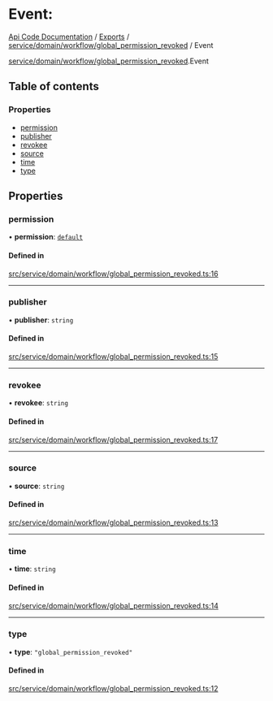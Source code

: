 # Event: 
 
[Api Code Documentation](../README.md) / [Exports](../modules.md) / [service/domain/workflow/global\_permission\_revoked](../modules/service_domain_workflow_global_permission_revoked.md) / Event

[service/domain/workflow/global_permission_revoked](../modules/service_domain_workflow_global_permission_revoked.md).Event

## Table of contents

### Properties

- [permission](service_domain_workflow_global_permission_revoked.Event.md#permission)
- [publisher](service_domain_workflow_global_permission_revoked.Event.md#publisher)
- [revokee](service_domain_workflow_global_permission_revoked.Event.md#revokee)
- [source](service_domain_workflow_global_permission_revoked.Event.md#source)
- [time](service_domain_workflow_global_permission_revoked.Event.md#time)
- [type](service_domain_workflow_global_permission_revoked.Event.md#type)

## Properties

### permission

• **permission**: [`default`](../modules/authz_intents.md#default)

#### Defined in

[src/service/domain/workflow/global_permission_revoked.ts:16](https://github.com/openkfw/TruBudget/blob/f6ee764/api/src/service/domain/workflow/global_permission_revoked.ts#L16)

___

### publisher

• **publisher**: `string`

#### Defined in

[src/service/domain/workflow/global_permission_revoked.ts:15](https://github.com/openkfw/TruBudget/blob/f6ee764/api/src/service/domain/workflow/global_permission_revoked.ts#L15)

___

### revokee

• **revokee**: `string`

#### Defined in

[src/service/domain/workflow/global_permission_revoked.ts:17](https://github.com/openkfw/TruBudget/blob/f6ee764/api/src/service/domain/workflow/global_permission_revoked.ts#L17)

___

### source

• **source**: `string`

#### Defined in

[src/service/domain/workflow/global_permission_revoked.ts:13](https://github.com/openkfw/TruBudget/blob/f6ee764/api/src/service/domain/workflow/global_permission_revoked.ts#L13)

___

### time

• **time**: `string`

#### Defined in

[src/service/domain/workflow/global_permission_revoked.ts:14](https://github.com/openkfw/TruBudget/blob/f6ee764/api/src/service/domain/workflow/global_permission_revoked.ts#L14)

___

### type

• **type**: ``"global_permission_revoked"``

#### Defined in

[src/service/domain/workflow/global_permission_revoked.ts:12](https://github.com/openkfw/TruBudget/blob/f6ee764/api/src/service/domain/workflow/global_permission_revoked.ts#L12)
